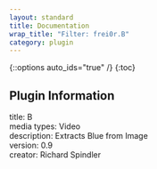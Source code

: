 ```yaml
---
layout: standard
title: Documentation
wrap_title: "Filter: frei0r.B"
category: plugin
---
```

{::options auto_ids="true" /}
{:toc}

## Plugin Information

title: B  
media types:
Video  
description: Extracts Blue from Image  
version: 0.9  
creator: Richard Spindler  
